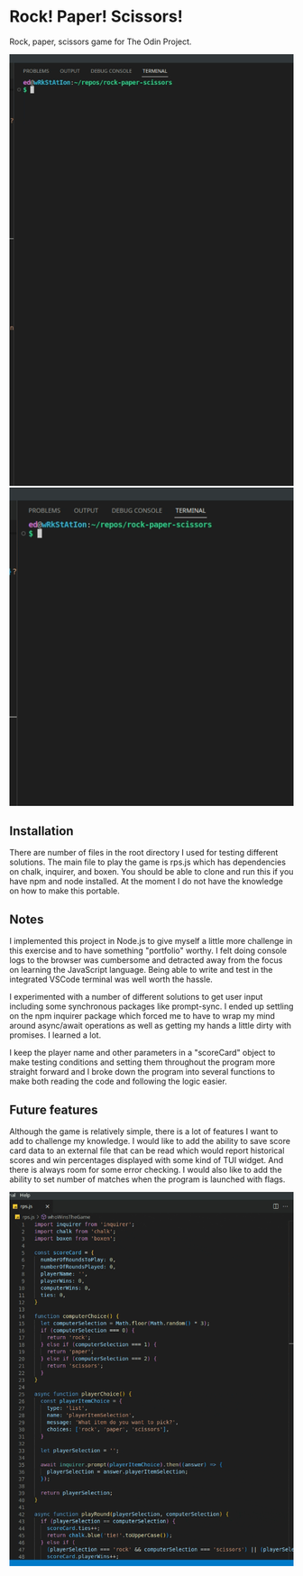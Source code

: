 # Rock! Paper! Scissors!

Rock, paper, scissors game for The Odin Project.

![Rock, paper, scissors](./img/screenshot-1.gif 'Rock, Paper, Scissors Demo')
![Rock, paper, scissors](./img/screenshot-2.gif 'Rock, Paper, Scissors Demo')

## Installation

There are number of files in the root directory I used for testing
different solutions. The main file to play the game is rps.js which has
dependencies on chalk, inquirer, and boxen. You should be able to clone
and run this if you have npm and node installed. At the moment I do
not have the knowledge on how to make this portable.

## Notes

I implemented this project in Node.js to give myself a little more
challenge in this exercise and to have something "portfolio" worthy.
I felt doing console logs to the browser was cumbersome and detracted
away from the focus on learning the JavaScript language. Being able to
write and test in the integrated VSCode terminal was well worth the
hassle.

I experimented with a number of different solutions to get user
input including some synchronous packages like prompt-sync. I ended
up settling on the npm inquirer package which forced me to have to
wrap my mind around async/await operations as well as getting my
hands a little dirty with promises. I learned a lot.

I keep the player name and other parameters in a "scoreCard"
object to make testing conditions and setting them throughout
the program more straight forward and I broke down the program
into several functions to make both reading the code and
following the logic easier.

## Future features

Although the game is relatively simple, there is a lot of features
I want to add to challenge my knowledge. I would like to add the ability
to save score card data to an external file that can be read which would
report historical scores and win percentages displayed with some kind
of TUI widget. And there is always room for some error checking. I would
also like to add the ability to set number of matches when the program is
launched with flags.

![Rock, paper, scissors, code](./img/screenshot-3.gif 'Rock, Paper, Scissors Demo')

